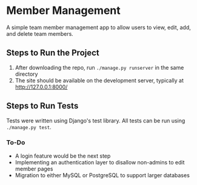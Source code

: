 # Member Management
 A simple team member management app to allow users to view, edit, add, and delete team members.

## Steps to Run the Project

1. After downloading the repo, run `./manage.py runserver` in the same directory
2. The site should be available on the development server, typically at http://127.0.0.1:8000/

## Steps to Run Tests

Tests were written using Django's test library. All tests can be run using `./manage.py test`.

### To-Do

- A login feature would be the next step
- Implementing an authentication layer to disallow non-admins to edit member pages
- Migration to either MySQL or PostgreSQL to support larger databases
